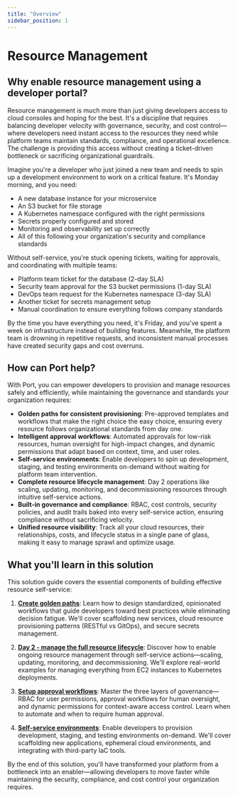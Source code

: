 ```yaml
---
title: "Overview"
sidebar_position: 1
---
```


# Resource Management

## Why enable resource management using a developer portal?

Resource management is much more than just giving developers access to cloud consoles and hoping for the best. It's a discipline that requires balancing developer velocity with governance, security, and cost control—where developers need instant access to the resources they need while platform teams maintain standards, compliance, and operational excellence. The challenge is providing this access without creating a ticket-driven bottleneck or sacrificing organizational guardrails.

Imagine you're a developer who just joined a new team and needs to spin up a development environment to work on a critical feature. It's Monday morning, and you need:
- A new database instance for your microservice
- An S3 bucket for file storage
- A Kubernetes namespace configured with the right permissions
- Secrets properly configured and stored
- Monitoring and observability set up correctly
- All of this following your organization's security and compliance standards

Without self-service, you're stuck opening tickets, waiting for approvals, and coordinating with multiple teams:
- Platform team ticket for the database (2-day SLA)
- Security team approval for the S3 bucket permissions (1-day SLA)
- DevOps team request for the Kubernetes namespace (3-day SLA)
- Another ticket for secrets management setup
- Manual coordination to ensure everything follows company standards

By the time you have everything you need, it's Friday, and you've spent a week on infrastructure instead of building features. Meanwhile, the platform team is drowning in repetitive requests, and inconsistent manual processes have created security gaps and cost overruns.

## How can Port help?

With Port, you can empower developers to provision and manage resources safely and efficiently, while maintaining the governance and standards your organization requires:

- **Golden paths for consistent provisioning**: Pre-approved templates and workflows that make the right choice the easy choice, ensuring every resource follows organizational standards from day one.
- **Intelligent approval workflows**: Automated approvals for low-risk resources, human oversight for high-impact changes, and dynamic permissions that adapt based on context, time, and user roles.
- **Self-service environments**: Enable developers to spin up development, staging, and testing environments on-demand without waiting for platform team intervention.
- **Complete resource lifecycle management**: Day 2 operations like scaling, updating, monitoring, and decommissioning resources through intuitive self-service actions.
- **Built-in governance and compliance**: RBAC, cost controls, security policies, and audit trails baked into every self-service action, ensuring compliance without sacrificing velocity.
- **Unified resource visibility**: Track all your cloud resources, their relationships, costs, and lifecycle status in a single pane of glass, making it easy to manage sprawl and optimize usage.

## What you'll learn in this solution

This solution guide covers the essential components of building effective resource self-service:

1. **[Create golden paths](/solutions/resource-self-service/create-golden-paths)**: Learn how to design standardized, opinionated workflows that guide developers toward best practices while eliminating decision fatigue. We'll cover scaffolding new services, cloud resource provisioning patterns (RESTful vs GitOps), and secure secrets management.

2. **[Day 2 - manage the full resource lifecycle](/solutions/resource-self-service/day-2-resource-lifecycle)**: Discover how to enable ongoing resource management through self-service actions—scaling, updating, monitoring, and decommissioning. We'll explore real-world examples for managing everything from EC2 instances to Kubernetes deployments.

3. **[Setup approval workflows](/solutions/resource-self-service/setup-approval-workflows)**: Master the three layers of governance—RBAC for user permissions, approval workflows for human oversight, and dynamic permissions for context-aware access control. Learn when to automate and when to require human approval.

4. **[Self-service environments](/solutions/resource-self-service/self-service-environments)**: Enable developers to provision development, staging, and testing environments on-demand. We'll cover scaffolding new applications, ephemeral cloud environments, and integrating with third-party IaC tools.

By the end of this solution, you'll have transformed your platform from a bottleneck into an enabler—allowing developers to move faster while maintaining the security, compliance, and cost control your organization requires.



